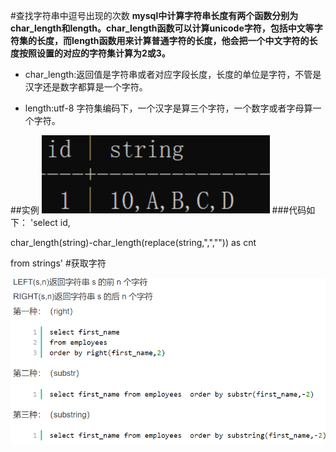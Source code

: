#查找字符串中逗号出现的次数
**mysql中计算字符串长度有两个函数分别为char_length和length。char_length函数可以计算unicode字符，包括中文等字符集的长度，而length函数用来计算普通字符的长度，他会把一个中文字符的长度按照设置的对应的字符集计算为2或3。**

- char_length:返回值是字符串或者对应字段长度，长度的单位是字符，不管是汉字还是数字都算是一个字符。

- length:utf-8 字符集编码下，一个汉字是算三个字符，一个数字或者字母算一个字符。 

##实例
![逗号个数](/1.png)
###代码如下：
'select id,

char_length(string)-char_length(replace(string,",","")) as cnt

from strings'
#获取字符

![获取指定字符串长度](/2.png)






